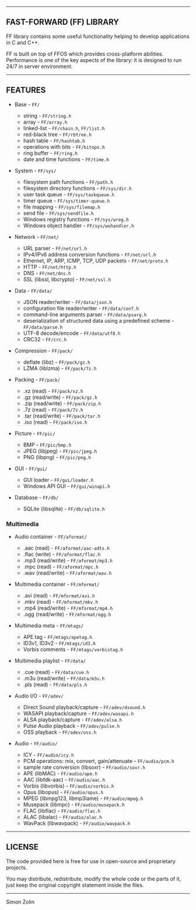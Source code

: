 ---------------
FAST-FORWARD (FF) LIBRARY
---------------

FF library contains some useful functionality helping to develop applications in C and C++.

FF is built on top of FFOS which provides cross-platform abilities.  Performance is one of the key aspects of the library: it is designed to run 24/7 in server environment.

--------
FEATURES
--------

* Base - `FF/`
	* string - `FF/string.h`
	* array - `FF/array.h`
	* linked-list - `FF/chain.h`, `FF/list.h`
	* red-black tree - `FF/rbtree.h`
	* hash table - `FF/hashtab.h`
	* operations with bits - `FF/bitops.h`
	* ring buffer - `FF/ring.h`
	* date and time functions - `FF/time.h`

* System - `FF/sys/`
	* filesystem path functions - `FF/path.h`
	* filesystem directory functions - `FF/sys/dir.h`
	* user task queue - `FF/sys/taskqueue.h`
	* timer queue - `FF/sys/timer-queue.h`
	* file mapping - `FF/sys/filemap.h`
	* send file - `FF/sys/sendfile.h`
	* Windows registry functions - `FF/sys/wreg.h`
	* Windows object handler - `FF/sys/wohandler.h`

* Network - `FF/net/`
	* URL parser - `FF/net/url.h`
	* IPv4/IPv6 address conversion functions - `FF/net/url.h`
	* Ethernet, IP, ARP, ICMP, TCP, UDP packets - `FF/net/proto.h`
	* HTTP - `FF/net/http.h`
	* DNS - `FF/net/dns.h`
	* SSL (libssl, libcrypto) - `FF/net/ssl.h`

* Data - `FF/data/`
	* JSON reader/writer  - `FF/data/json.h`
	* configuration file reader/writer  - `FF/data/conf.h`
	* command-line arguments parser  - `FF/data/psarg.h`
	* deserialization of structured data using a predefined scheme  - `FF/data/parse.h`
	* UTF-8 decode/encode  - `FF/data/utf8.h`
	* CRC32 - `FF/crc.h`

* Compression - `FF/pack/`
	* deflate (libz) - `FF/pack/gz.h`
	* LZMA (liblzma) - `FF/pack/7z.h`

* Packing - `FF/pack/`
	* .xz (read) - `FF/pack/xz.h`
	* .gz (read/write) - `FF/pack/gz.h`
	* .zip (read/write) - `FF/pack/zip.h`
	* .7z (read) - `FF/pack/7z.h`
	* .tar (read/write) - `FF/pack/tar.h`
	* .iso (read) - `FF/pack/iso.h`

* Picture - `FF/pic/`
	* BMP - `FF/pic/bmp.h`
	* JPEG (libjpeg) - `FF/pic/jpeg.h`
	* PNG (libpng) - `FF/pic/png.h`

* GUI - `FF/gui/`
	* GUI loader - `FF/gui/loader.h`
	* Windows API GUI - `FF/gui/winapi.h`

* Database - `FF/db/`
	* SQLite (libsqlite) - `FF/db/sqlite.h`

### Multimedia

* Audio container - `FF/aformat/`
	* .aac (read) - `FF/aformat/aac-adts.h`
	* .flac (write) - `FF/aformat/flac.h`
	* .mp3 (read/write) - `FF/aformat/mp3.h`
	* .mpc (read) - `FF/aformat/mpc.h`
	* .wav (read/write) - `FF/aformat/wav.h`

* Multimedia container - `FF/mformat/`
	* .avi (read) - `FF/mformat/avi.h`
	* .mkv (read) - `FF/mformat/mkv.h`
	* .mp4 (read/write) - `FF/mformat/mp4.h`
	* .ogg (read/write) - `FF/mformat/ogg.h`

* Multimedia meta - `FF/mtags/`
	* APE tag - `FF/mtags/apetag.h`
	* ID3v1, ID3v2 - `FF/mtags/id3.h`
	* Vorbis comments - `FF/mtags/vorbistag.h`

* Multimedia playlist - `FF/data/`
	* .cue (read) - `FF/data/cue.h`
	* .m3u (read/write) - `FF/data/m3u.h`
	* .pls (read) - `FF/data/pls.h`

* Audio I/O - `FF/adev/`
	* Direct Sound playback/capture - `FF/adev/dsound.h`
	* WASAPI playback/capture - `FF/adev/wasapi.h`
	* ALSA playback/capture - `FF/adev/alsa.h`
	* Pulse Audio playback - `FF/adev/pulse.h`
	* OSS playback - `FF/adev/oss.h`

* Audio - `FF/audio/`
	* ICY - `FF/audio/icy.h`
	* PCM operations: mix, convert, gain/attenuate - `FF/audio/pcm.h`
	* sample rate conversion (libsoxr) - `FF/audio/soxr.h`
	* APE (libMAC) - `FF/audio/ape.h`
	* AAC (libfdk-aac) - `FF/audio/aac.h`
	* Vorbis (libvorbis) - `FF/audio/vorbis.h`
	* Opus (libopus) - `FF/audio/opus.h`
	* MPEG (libmpg123, libmp3lame) - `FF/audio/mpeg.h`
	* Musepack (libmpc) - `FF/audio/musepack.h`
	* FLAC (libflac) - `FF/audio/flac.h`
	* ALAC (libalac) - `FF/audio/alac.h`
	* WavPack (libwavpack) - `FF/audio/wavpack.h`


--------
LICENSE
--------

The code provided here is free for use in open-source and proprietary projects.

You may distribute, redistribute, modify the whole code or the parts of it, just keep the original copyright statement inside the files.

--------

Simon Zolin
